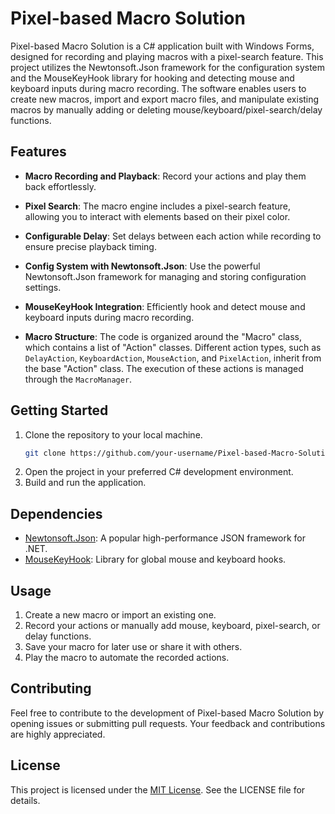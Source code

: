 # Pixel-based Macro Solution

Pixel-based Macro Solution is a C# application built with Windows Forms, designed for recording and playing macros with a pixel-search feature. This project utilizes the Newtonsoft.Json framework for the configuration system and the MouseKeyHook library for hooking and detecting mouse and keyboard inputs during macro recording. The software enables users to create new macros, import and export macro files, and manipulate existing macros by manually adding or deleting mouse/keyboard/pixel-search/delay functions.

## Features

- **Macro Recording and Playback**: Record your actions and play them back effortlessly.

- **Pixel Search**: The macro engine includes a pixel-search feature, allowing you to interact with elements based on their pixel color.

- **Configurable Delay**: Set delays between each action while recording to ensure precise playback timing.

- **Config System with Newtonsoft.Json**: Use the powerful Newtonsoft.Json framework for managing and storing configuration settings.

- **MouseKeyHook Integration**: Efficiently hook and detect mouse and keyboard inputs during macro recording.

- **Macro Structure**: The code is organized around the "Macro" class, which contains a list of "Action" classes. Different action types, such as `DelayAction`, `KeyboardAction`, `MouseAction`, and `PixelAction`, inherit from the base "Action" class. The execution of these actions is managed through the `MacroManager`.

## Getting Started

1. Clone the repository to your local machine.
   ```bash
   git clone https://github.com/your-username/Pixel-based-Macro-Solution.git
   ```
2. Open the project in your preferred C# development environment.
3. Build and run the application.

## Dependencies
- [Newtonsoft.Json](https://www.newtonsoft.com/json): A popular high-performance JSON framework for .NET.
- [MouseKeyHook](https://github.com/gmamaladze/globalmousekeyhook): Library for global mouse and keyboard hooks.

## Usage
1. Create a new macro or import an existing one.
2. Record your actions or manually add mouse, keyboard, pixel-search, or delay functions.
3. Save your macro for later use or share it with others.
4. Play the macro to automate the recorded actions.

## Contributing
Feel free to contribute to the development of Pixel-based Macro Solution by opening issues or submitting pull requests. Your feedback and contributions are highly appreciated.

## License
This project is licensed under the [MIT License](LICENSE). See the LICENSE file for details.



